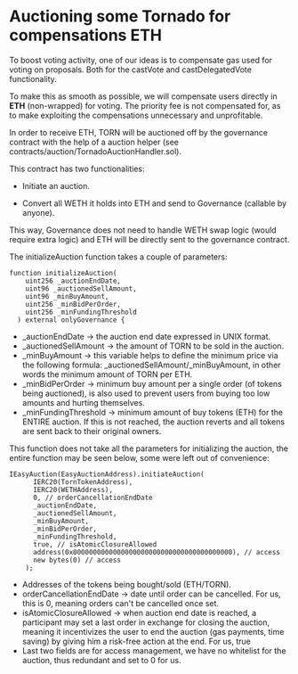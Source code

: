 # Auctioning some Tornado for compensations ETH

To boost voting activity, one of our ideas is to compensate gas used for voting on proposals.
Both for the castVote and castDelegatedVote functionality.

To make this as smooth as possible, we will compensate users directly in __ETH__ (non-wrapped) for voting.
The priority fee is not compensated for, as to make exploiting the compensations unnecessary and unprofitable.

In order to receive ETH, TORN will be auctioned off by the governance contract with the help of a auction helper 
(see contracts/auction/TornadoAuctionHandler.sol).

This contract has two functionalities:

- Initiate an auction.

- Convert all WETH it holds into ETH and send to Governance (callable by anyone).

This way, Governance does not need to handle WETH swap logic (would require extra logic) and ETH will be directly sent to the governance contract.

The initializeAuction function takes a couple of parameters:

```
function initializeAuction(
    uint256 _auctionEndDate,
    uint96 _auctionedSellAmount,
    uint96 _minBuyAmount,
    uint256 _minBidPerOrder,
    uint256 _minFundingThreshold
  ) external onlyGovernance {
```

- _auctionEndDate -> the auction end date expressed in UNIX format.
- _auctionedSellAmount -> the amount of TORN to be sold in the auction.
- _minBuyAmount -> this variable helps to define the minimum price via the following formula: _auctionedSellAmount/_minBuyAmount, in other words the minimum amount of TORN per ETH.
- _minBidPerOrder -> minimum buy amount per a single order (of tokens being auctioned), is also used to prevent users from buying too low amounts and hurting themselves.
- _minFundingThreshold -> minimum amount of buy tokens (ETH) for the ENTIRE auction. If this is not reached, the auction reverts and all tokens are sent back to their original owners.

This function does not take all the parameters for initializing the auction, the entire function may be seen below, some were left out of convenience:

```
IEasyAuction(EasyAuctionAddress).initiateAuction(
      IERC20(TornTokenAddress),
      IERC20(WETHAddress),
      0, // orderCancellationEndDate
      _auctionEndDate,
      _auctionedSellAmount,
      _minBuyAmount,
      _minBidPerOrder,
      _minFundingThreshold,
      true, // isAtomicClosureAllowed
      address(0x0000000000000000000000000000000000000000), // access
      new bytes(0) // access
    );
```

- Addresses of the tokens being bought/sold (ETH/TORN).
- orderCancellationEndDate -> date until order can be cancelled. For us, this is 0, meaning orders can't be cancelled once set.
- isAtomicClosureAllowed -> when auction end date is reached, a participant may set a last order in exchange for closing the auction, meaning it incentivizes the user to end the auction (gas payments, time saving) by giving him a risk-free action at the end. For us, true
- Last two fields are for access management, we have no whitelist for the auction, thus redundant and set to 0 for us. 